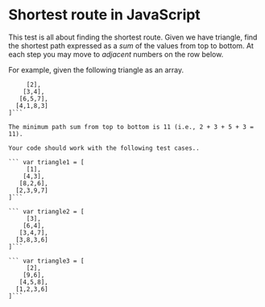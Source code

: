# Shortest route in JavaScript

This test is all about finding the shortest route. Given we have triangle, find the shortest path expressed as a *sum* of the values from top to bottom. At each step you may move to *adjacent* numbers on the row below.

For example, given the following triangle as an array.

``` var triangle = [
     [2],
    [3,4],
   [6,5,7],
  [4,1,8,3]
]```

The minimum path sum from top to bottom is 11 (i.e., 2 + 3 + 5 + 3 = 11).

Your code should work with the following test cases..

``` var triangle1 = [
     [1],
    [4,3],
   [8,2,6],
  [2,3,9,7]
]```

``` var triangle2 = [
     [3],
    [6,4],
   [3,4,7],
  [3,8,3,6]
]```

``` var triangle3 = [
     [2],
    [9,6],
   [4,5,8],
  [1,2,3,6]
]```
